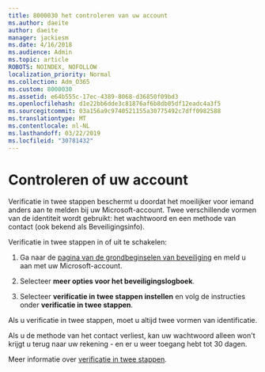 ```yaml
---
title: 8000030 het controleren van uw account
ms.author: daeite
author: daeite
manager: jackiesm
ms.date: 4/16/2018
ms.audience: Admin
ms.topic: article
ROBOTS: NOINDEX, NOFOLLOW
localization_priority: Normal
ms.collection: Adm_O365
ms.custom: 8000030
ms.assetid: e64b555c-17ec-4389-8068-d36850f09bd3
ms.openlocfilehash: d1e22bb6dde3c81876af6b8db05df12eadc4a3f5
ms.sourcegitcommit: 03a156a9c9740521155a30775492c7dff0982588
ms.translationtype: MT
ms.contentlocale: nl-NL
ms.lasthandoff: 03/22/2019
ms.locfileid: "30781432"
---
```

# <a name="how-to-verify-your-account"></a>Controleren of uw account

Verificatie in twee stappen beschermt u doordat het moeilijker voor iemand anders aan te melden bij uw Microsoft-account. Twee verschillende vormen van de identiteit wordt gebruikt: het wachtwoord en een methode van contact (ook bekend als Beveiligingsinfo). 
  
Verificatie in twee stappen in of uit te schakelen:
  
1. Ga naar de [pagina van de grondbeginselen van beveiliging](https://go.microsoft.com/fwlink/?linkid=842325) en meld u aan met uw Microsoft-account. 
    
2. Selecteer **meer opties voor het beveiligingslogboek**. 
    
3. Selecteer **verificatie in twee stappen instellen** en volg de instructies onder **verificatie in twee stappen**. 
    
Als u verificatie in twee stappen, moet u altijd twee vormen van identificatie.
  
Als u de methode van het contact verliest, kan uw wachtwoord alleen won't krijgt u terug naar uw rekening - en er u weer toegang hebt tot 30 dagen. 
  
Meer informatie over [verificatie in twee stappen](https://go.microsoft.com/fwlink/?linkid=872270).
  

